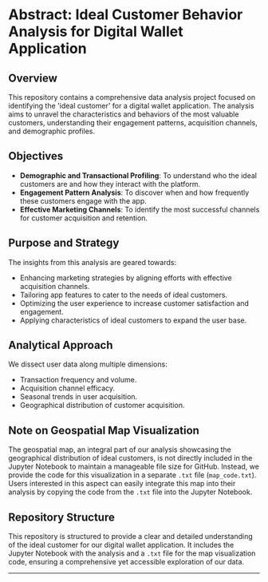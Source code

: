 # Abstract: Ideal Customer Behavior Analysis for Digital Wallet Application

## Overview
This repository contains a comprehensive data analysis project focused on identifying the 'ideal customer' for a digital wallet application. The analysis aims to unravel the characteristics and behaviors of the most valuable customers, understanding their engagement patterns, acquisition channels, and demographic profiles.

## Objectives
- **Demographic and Transactional Profiling**: To understand who the ideal customers are and how they interact with the platform.
- **Engagement Pattern Analysis**: To discover when and how frequently these customers engage with the app.
- **Effective Marketing Channels**: To identify the most successful channels for customer acquisition and retention.

## Purpose and Strategy
The insights from this analysis are geared towards:
- Enhancing marketing strategies by aligning efforts with effective acquisition channels.
- Tailoring app features to cater to the needs of ideal customers.
- Optimizing the user experience to increase customer satisfaction and engagement.
- Applying characteristics of ideal customers to expand the user base.

## Analytical Approach
We dissect user data along multiple dimensions:
- Transaction frequency and volume.
- Acquisition channel efficacy.
- Seasonal trends in user acquisition.
- Geographical distribution of customer acquisition.

## Note on Geospatial Map Visualization
The geospatial map, an integral part of our analysis showcasing the geographical distribution of ideal customers, is not directly included in the Jupyter Notebook to maintain a manageable file size for GitHub. Instead, we provide the code for this visualization in a separate `.txt` file (`map_code.txt`). Users interested in this aspect can easily integrate this map into their analysis by copying the code from the `.txt` file into the Jupyter Notebook.

## Repository Structure
This repository is structured to provide a clear and detailed understanding of the ideal customer for our digital wallet application. It includes the Jupyter Notebook with the analysis and a `.txt` file for the map visualization code, ensuring a comprehensive yet accessible exploration of our data.

---
